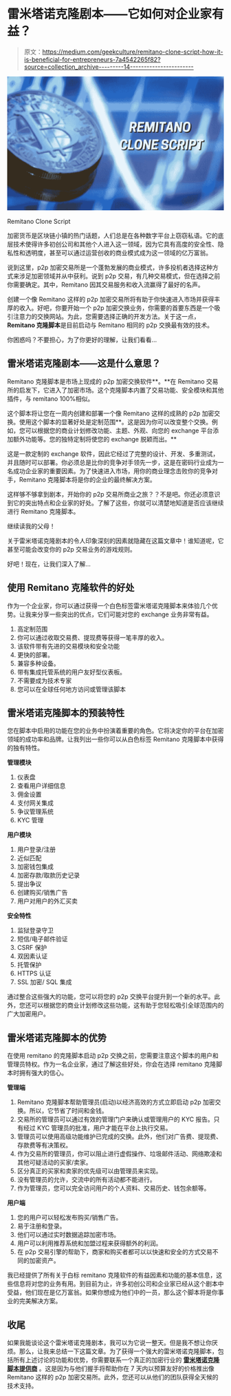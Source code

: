 # 雷米塔诺克隆剧本——它如何对企业家有益？

> 原文：<https://medium.com/geekculture/remitano-clone-script-how-it-is-beneficial-for-entrepreneurs-7a4542265f82?source=collection_archive---------14----------------------->

![](img/ddd09cd3045391c8f0a63575b8531f2f.png)

Remitano Clone Script

加密货币是区块链小镇的热门话题，人们总是在各种数字平台上窃窃私语。它的底层技术使得许多初创公司和其他个人进入这一领域，因为它具有高度的安全性、隐私性和透明度，甚至可以通过运营创收的商业模式成为这一领域的亿万富翁。

说到这里，p2p 加密交易所是一个蓬勃发展的商业模式，许多投机者选择这种方式来涉足加密领域并从中获利。说到 p2p 交易，有几种交易模式，但在选择之前你需要确定。其中，Remitano 因其交易服务和收入流赢得了最好的名声。

创建一个像 Remitano 这样的 p2p 加密交易所将有助于你快速进入市场并获得丰厚的收入。好吧，你要开始一个 p2p 加密交换业务，你需要的首要东西是一个吸引注意力的交换网站。为此，您需要选择正确的开发方法。关于这一点， **Remitano 克隆脚本**是目前启动与 Remitano 相同的 p2p 交换最有效的技术。

你困惑吗？不要担心，为了你更好的理解，让我们看看…

## **雷米塔诺克隆剧本——这是什么意思？**

Remitano 克隆脚本是市场上现成的 p2p 加密交换软件**。**在 Remitano 交易所的启发下，它进入了加密市场。这个克隆脚本内置了交易功能、安全模块和其他插件，与 remitano 100%相似。

这个脚本将让您在一周内创建和部署一个像 Remitano 这样的成熟的 p2p 加密交换。使用这个脚本的显著好处是定制范围**。这是因为你可以改变整个交换。例如，您可以根据您的商业计划修改功能、主题、外观、向您的 exchange 平台添加额外功能等。您的独特定制将使您的 exchange 脱颖而出。**

这是一款定制的 exchange 软件，因此它经过了完整的设计、开发、多重测试，并且随时可以部署。你必须总是比你的竞争对手领先一步，这是在密码行业成为一名成功企业家的重要因素。为了快速进入市场，用你的商业理念击败你的竞争对手，Remitano 克隆脚本将是你的企业的最终解决方案。

这样够不够拿到剧本，开始你的 p2p 交易所商业之旅？？不是吧。你还必须意识到它的突出特点和企业家的好处。了解了这些，你就可以清楚地知道是否应该继续进行 Remitano 克隆脚本。

继续读我的父母！

关于雷米塔诺克隆剧本的令人印象深刻的因素就隐藏在这篇文章中！谁知道呢，它甚至可能会改变你的 p2p 交易业务的游戏规则。

好吧！现在，让我们深入了解…

## **使用 Remitano 克隆软件的好处**

作为一个企业家，你可以通过获得一个白色标签雷米塔诺克隆脚本来体验几个优势。让我来分享一些突出的优点，它们可能对您的 exchange 业务非常有益。

1.  高定制范围
2.  你可以通过收取交易费、提现费等获得一笔丰厚的收入。
3.  该软件带有先进的交易模块和安全功能
4.  更快的部署。
5.  兼容多种设备。
6.  带有集成托管系统的用户友好型仪表板。
7.  不需要成为技术专家
8.  您可以在全球任何地方访问或管理该脚本

## **雷米塔诺克隆脚本的预装特性**

您在脚本中启用的功能在您的业务中扮演着重要的角色。它将决定你的平台在加密领域的成功率和品牌。让我列出一些你可以从白色标签 Remitano 克隆脚本中获得的独有特性。

**管理模块**

1.  仪表盘
2.  查看用户详细信息
3.  佣金设置
4.  支付网关集成
5.  争议管理系统
6.  KYC 管理

**用户模块**

1.  用户登录/注册
2.  近似匹配
3.  加密钱包集成
4.  加密存款/取款历史记录
5.  提出争议
6.  创建购买/销售广告
7.  用户对用户的外汇买卖

**安全特性**

1.  监狱登录守卫
2.  短信/电子邮件验证
3.  CSRF 保护
4.  双因素认证
5.  托管保护
6.  HTTPS 认证
7.  SSL 加密/ SQL 集成

通过整合这些强大的功能，您可以将您的 p2p 交换平台提升到一个新的水平。此外，您还可以根据您的商业计划修改这些功能，这有助于您轻松吸引全球范围内的广大加密用户。

## **雷米塔诺克隆脚本的优势**

在使用 remitano 的克隆脚本启动 p2p 交换之前，您需要注意这个脚本的用户和管理员特权。作为一名企业家，通过了解这些好处，你会在选择 remitano 克隆脚本时拥有强大的信心。

**管理端**

1.  Remitano 克隆脚本帮助管理员(启动)以经济高效的方式立即启动 p2p 加密交换。所以，它节省了时间和金钱。
2.  交易所的管理员可以通过有效的管理门户来确认或管理用户的 KYC 报告。只有经过 KYC 管理员的批准，用户才能在平台上执行交易。
3.  管理员可以使用高级功能维护已完成的交换。此外，他们对广告费、提现费、存款费等有决策权。
4.  作为交易所的管理员，你可以阻止进行虚假操作、垃圾邮件活动、网络欺凌和其他可疑活动的买家/卖家。
5.  区分真正的买家和卖家的优先级可以由管理员来实现。
6.  没有管理员的允许，交流中的所有活动都不能进行。
7.  作为管理员，您可以完全访问用户的个人资料、交易历史、钱包余额等。

**用户端**

1.  您的用户可以轻松发布购买/销售广告。
2.  易于注册和登录。
3.  他们可以通过实时数据追踪加密市场。
4.  用户可以利用推荐系统和加盟过程来获得额外的利润。
5.  在 p2p 交易引擎的帮助下，商家和购买者都可以以快速和安全的方式交易不同的加密资产。

我已经提供了所有关于白标 remitano 克隆软件的有益因素和功能的基本信息，这些信息将对您的业务有用。到目前为止，许多初创公司和企业家已经从这个剧本中受益，他们现在是亿万富翁。如果你想成为他们中的一员，那么这个脚本将是你事业的完美解决方案。

## **收尾**

如果我能谈论这个雷米塔诺克隆剧本，我可以为它说一整天。但是我不想让你厌烦。那么，让我来总结一下这篇文章。为了获得一个强大的雷米塔诺克隆脚本，包括所有上述讨论的功能和优势，你需要联系一个真正的加密行业的 [**雷米塔诺克隆脚本提供商**](https://www.coinsclone.com/remitano-clone-script/?utm_source=medium&utm_medium=RemitanoBenefits&utm_campaign=ben) 。这是因为与他们握手将帮助你在 7 天内以预算友好的价格推出像 Remitano 这样的 p2p 加密交易所。此外，您还可以从他们的团队获得全天候的技术支持。
